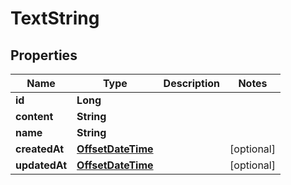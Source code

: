

# TextString

## Properties

Name | Type | Description | Notes
------------ | ------------- | ------------- | -------------
**id** | **Long** |  | 
**content** | **String** |  | 
**name** | **String** |  | 
**createdAt** | [**OffsetDateTime**](OffsetDateTime.md) |  |  [optional]
**updatedAt** | [**OffsetDateTime**](OffsetDateTime.md) |  |  [optional]



